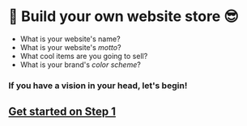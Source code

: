 # 🚀 Build your own website store 😎

- What is your website's name?
- What is your website's _motto_?
- What cool items are you going to sell?
- What is your brand's _color scheme_?


### If you have a vision in your head, let's begin!

## [Get started on Step 1](./step1.md)
